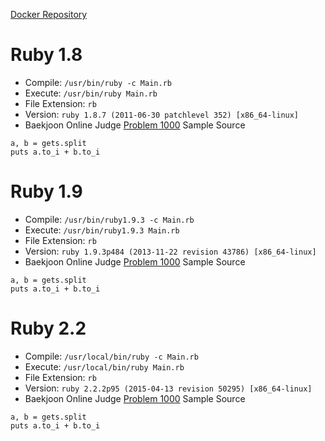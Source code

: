 [Docker Repository](https://registry.hub.docker.com/u/baekjoon/onlinejudge-ruby)

# Ruby 1.8

* Compile: `/usr/bin/ruby -c Main.rb`
* Execute: `/usr/bin/ruby Main.rb`
* File Extension: `rb`
* Version: `ruby 1.8.7 (2011-06-30 patchlevel 352) [x86_64-linux]`
* Baekjoon Online Judge [Problem 1000](https://www.acmicpc.net/problem/1000) Sample Source
````
a, b = gets.split
puts a.to_i + b.to_i
````


# Ruby 1.9

* Compile: `/usr/bin/ruby1.9.3 -c Main.rb`
* Execute: `/usr/bin/ruby1.9.3 Main.rb`
* File Extension: `rb`
* Version: `ruby 1.9.3p484 (2013-11-22 revision 43786) [x86_64-linux]`
* Baekjoon Online Judge [Problem 1000](https://www.acmicpc.net/problem/1000) Sample Source
````
a, b = gets.split
puts a.to_i + b.to_i
````


# Ruby 2.2

* Compile: `/usr/local/bin/ruby -c Main.rb`
* Execute: `/usr/local/bin/ruby Main.rb`
* File Extension: `rb`
* Version: `ruby 2.2.2p95 (2015-04-13 revision 50295) [x86_64-linux]`
* Baekjoon Online Judge [Problem 1000](https://www.acmicpc.net/problem/1000) Sample Source
````
a, b = gets.split
puts a.to_i + b.to_i
````


